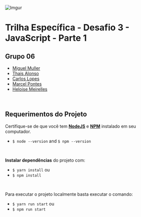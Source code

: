 ![Imgur](https://i.imgur.com/j9JmM4L.png)

# **Trilha Específica - Desafio 3 - JavaScript - Parte 1**

## **Grupo 06**

- [Miguel Muller](https://github.com/miguelsmuller)
- [Thais Alonso](https://github.com/)
- [Carlos Lopes](https://github.com/devcarlosl)
- [Marcel Pontes](https://github.com/)
- [Heloise Meirelles](https://github.com/Heloisemeirelles)

<br/>

## **Requerimentos do Projeto**

Certifique-se de que você tem **[NodeJS](https://nodejs.org/)** e **[NPM](https://www.npmjs.com/)** instalado em seu computador.

- `$ node --version` and `$ npm --version`

<br/>

**Instalar dependências** do projeto com:

- `$ yarn install`
  ou
- `$ npm install`

<br/>

Para executar o projeto localmente basta executar o comando:

- `$ yarn run start`
  ou
- `$ npm run start`

<br/>

